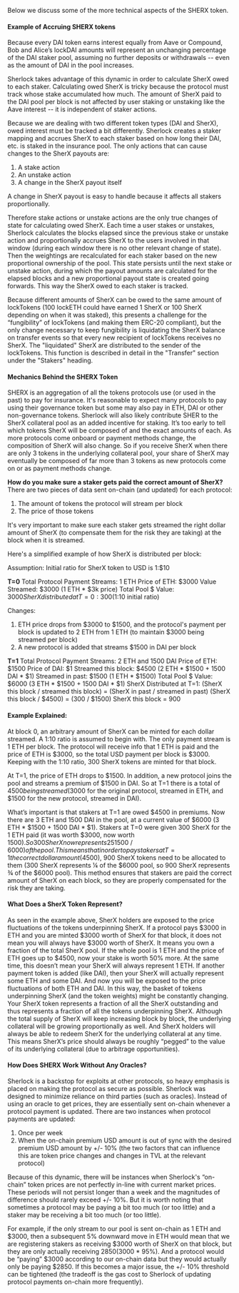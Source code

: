 Below we discuss some of the more technical aspects of the SHERX token.

#### Example of Accruing SHERX tokens
Because every DAI token earns interest equally from Aave or Compound, Bob and Alice’s lockDAI amounts will represent an unchanging percentage of the DAI staker pool, assuming no further deposits or withdrawals -- even as the amount of DAI in the pool increases.

Sherlock takes advantage of this dynamic in order to calculate SherX owed to each staker. Calculating owed SherX is tricky because the protocol must track whose stake accumulated how much. The amount of SherX paid to the DAI pool per block is not affected by user staking or unstaking like the Aave interest -- it is independent of staker actions.

Because we are dealing with two different token types (DAI and SherX), owed interest must be tracked a bit differently. Sherlock creates a staker mapping and accrues SherX to each staker based on how long their DAI, etc. is staked in the insurance pool. The only actions that can cause changes to the SherX payouts are:

1. A stake action
2. An unstake action
3. A change in the SherX payout itself

A change in SherX payout is easy to handle because it affects all stakers proportionally.

Therefore stake actions or unstake actions are the only true changes of state for calculating owed SherX. Each time a user stakes or unstakes, Sherlock calculates the blocks elapsed since the previous stake or unstake action and proportionally accrues SherX to the users involved in that window (during each window there is no other relevant change of state). Then the weightings are recalculated for each staker based on the new proportional ownership of the pool. This state persists until the next stake or unstake action, during which the payout amounts are calculated for the elapsed blocks and a new proportional payout state is created going forwards. This way the SherX owed to each staker is tracked.

Because different amounts of SherX can be owed to the same amount of lockTokens (100 lockETH could have earned 1 SherX or 100 SherX depending on when it was staked), this presents a challenge for the “fungibility” of lockTokens (and making them ERC-20 compliant), but the only change necessary to keep fungibility is liquidating the SherX balance on transfer events so that every new recipient of lockTokens receives no SherX. The "liquidated" SherX are distributed to the sender of the lockTokens. This function is described in detail in the "Transfer" section under the "Stakers" heading.

#### Mechanics Behind the SHERX Token
SHERX is an aggregation of all the tokens protocols use (or used in the past) to pay for insurance. It's reasonable to expect many protocols to pay using their governance token but some may also pay in ETH, DAI or other non-governance tokens. Sherlock will also likely contribute SHER to the SherX collateral pool as an added incentive for staking. It’s too early to tell which tokens SherX will be composed of and the exact amounts of each. As more protocols come onboard or payment methods change, the composition of SherX will also change. So if you receive SherX when there are only 3 tokens in the underlying collateral pool, your share of SherX may eventually be composed of far more than 3 tokens as new protocols come on or as payment methods change.

**How do you make sure a staker gets paid the correct amount of SherX?**
There are two pieces of data sent on-chain (and updated) for each protocol:

1. The amount of tokens the protocol will stream per block
2. The price of those tokens

It's very important to make sure each staker gets streamed the right dollar amount of SherX (to compensate them for the risk they are taking) at the block when it is streamed.

Here's a simplified example of how SherX is distributed per block:

Assumption: Initial ratio for SherX token to USD is 1:$10

**T=0**
Total Protocol Payment Streams: 1 ETH
Price of ETH: $3000
Value Streamed: $3000 (1 ETH * $3k price)
Total Pool $ Value: $3000
SherX distributed at T=0: 300 (1:$10 initial ratio)

Changes:

1. ETH price drops from $3000 to $1500, and the protocol's payment per block is updated to 2 ETH from 1 ETH (to maintain $3000 being streamed per block)
2. A new protocol is added that streams $1500 in DAI per block

**T=1**
Total Protocol Payment Streams: 2 ETH and 1500 DAI
Price of ETH: $1500
Price of DAI: $1
Streamed this block: $4500 (2 ETH * $1500 + 1500 DAI * $1)
Streamed in past: $1500 (1 ETH * $1500)
Total Pool $ Value: $6000 (3 ETH * $1500 + 1500 DAI * $1)
SherX Distributed at T=1:
(SherX this block / streamed this block) = (SherX in past  /  streamed in past)
(SherX this block / $4500) = (300 / $1500)
SherX this block = 900

#### Example Explained:
At block 0, an arbitrary amount of SherX can be minted for each dollar streamed. A 1:10 ratio is assumed to begin with. The only payment stream is 1 ETH per block. The protocol will receive info that 1 ETH is paid and the price of ETH is $3000, so the total USD payment per block is $3000. Keeping with the 1:10 ratio, 300 SherX tokens are minted for that block.

At T=1, the price of ETH drops to $1500. In addition, a new protocol joins the pool and streams a premium of $1500 in DAI. So at T=1 there is a total of $4500 being streamed ($3000 for the original protocol, streamed in ETH, and $1500 for the new protocol, streamed in DAI).

What’s important is that stakers at T=1 are owed $4500 in premiums. Now there are 3 ETH and 1500 DAI in the pool, at a current value of $6000 (3 ETH * $1500 + 1500 DAI * $1). Stakers at T=0 were given 300 SherX for the 1 ETH paid (it was worth $3000, now worth $1500). So 300 SherX now represents 25% ($1500 / $6000) of the pool. This means that in order to pay stakers at T=1 the correct dollar amount ($4500), 900 SherX tokens need to be allocated to them (300 SherX represents ¼ of the $6000 pool, so 900 SherX represents ¾ of the $6000 pool). This method ensures that stakers are paid the correct amount of SherX on each block, so they are properly compensated for the risk they are taking.

#### What Does a SherX Token Represent?
As seen in the example above, SherX holders are exposed to the price fluctuations of the tokens underpinning SherX. If a protocol pays $3000 in ETH and you are minted $3000 worth of SherX for that block, it does not mean you will always have $3000 worth of SherX. It means you own a fraction of the total SherX pool. If the whole pool is 1 ETH and the price of ETH goes up to $4500, now your stake is worth 50% more. At the same time, this doesn’t mean your SherX will always represent 1 ETH. If another payment token is added (like DAI), then your SherX will actually represent some ETH and some DAI. And now you will be exposed to the price fluctuations of both ETH and DAI. In this way, the basket of tokens underpinning SherX (and the token weights) might be constantly changing. Your SherX token represents a fraction of all the SherX outstanding and thus represents a fraction of all the tokens underpinning SherX. Although the total supply of SherX will keep increasing block by block, the underlying collateral will be growing proportionally as well. And SherX holders will always be able to redeem SherX for the underlying collateral at any time. This means SherX’s price should always be roughly “pegged” to the value of its underlying collateral (due to arbitrage opportunities).

#### How Does SHERX Work Without Any Oracles?
Sherlock is a backstop for exploits at other protocols, so heavy emphasis is placed on making the protocol as secure as possible. Sherlock was designed to minimize reliance on third parties (such as oracles). Instead of using an oracle to get prices, they are essentially sent on-chain whenever a protocol payment is updated. There are two instances when protocol payments are updated:

1. Once per week
2. When the on-chain premium USD amount is out of sync with the desired premium USD amount by +/- 10% (the two factors that can influence this are token price changes and changes in TVL at the relevant protocol)

Because of this dynamic, there will be instances when Sherlock's “on-chain” token prices are not perfectly in-line with current market prices. These periods will not persist longer than a week and the magnitudes of difference should rarely exceed +/- 10%. But it is worth noting that sometimes a protocol may be paying a bit too much (or too little) and a staker may be receiving a bit too much (or too little).

For example, if the only stream to our pool is sent on-chain as 1 ETH and $3000, then a subsequent 5% downward move in ETH would mean that we are registering stakers as receiving $3000 worth of SherX on that block, but they are only actually receiving $2850 ($3000 * 95%). And a protocol would be “paying” $3000 according to our on-chain data but they would actually only be paying $2850. If this becomes a major issue, the +/- 10% threshold can be tightened (the tradeoff is the gas cost to Sherlock of updating protocol payments on-chain more frequently).
